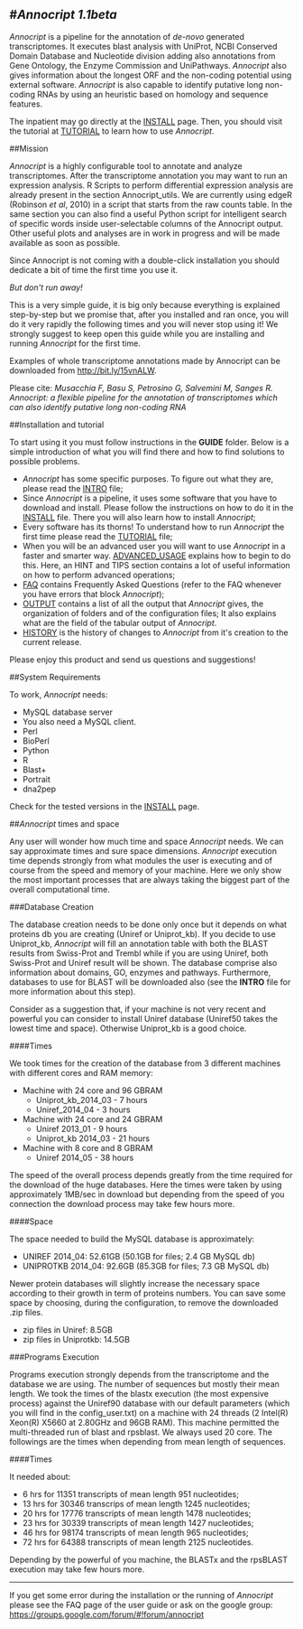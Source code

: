 #*Annocript 1.1beta*
--------------------------------

*Annocript* is a pipeline for the annotation of *de-novo* generated transcriptomes. It executes blast
 analysis with UniProt, NCBI Conserved Domain Database and Nucleotide division adding also annotations 
from Gene Ontology, the Enzyme Commission and UniPathways. *Annocript* also gives information about the longest ORF
and the non-coding potential using external software. 
*Annocript* is also capable to identify putative long non-coding RNAs by using an heuristic based on homology and 
sequence features.

The inpatient may go directly at the [INSTALL](https://github.com/frankMusacchia/Annocript/blob/master/GUIDE/INSTALL.md) page. Then, you should visit the tutorial at [TUTORIAL](https://github.com/frankMusacchia/Annocript/blob/master/GUIDE/TUTORIAL.md) to learn how to use *Annocript*.

##Mission

*Annocript* is a highly configurable tool to annotate and analyze transcriptomes. After the transcriptome annotation you may want to run an expression analysis. R Scripts to perform differential expression analysis are already present in the section Annocript_utils. We are currently using edgeR (Robinson *et al*, 2010) in a script that starts from the raw counts table. In the same section you can also find a useful Python script for intelligent search of specific words inside user-selectable columns of the Annocript output. Other useful plots and analyses are in work in progress and will be made available as soon as possible.

Since Annocript is not coming with a double-click installation you should dedicate a bit of time the first time you use it. 

*But don't run away!*

This is a very simple guide, it is big only because everything is explained step-by-step but we promise that,
 after you installed and ran once, you will do it very rapidly the following times and you will never stop using it!
We strongly suggest to keep open this guide while you are installing and running *Annocript* for the first time.

Examples of whole transcriptome annotations made by Annocript can be downloaded from http://bit.ly/15vnALW. 

Please cite: *Musacchia F, Basu S, Petrosino G, Salvemini M, Sanges R. Annocript: a flexible pipeline for the annotation of transcriptomes which can also identify putative long non-coding RNA*

##Installation and tutorial

To start using it you must follow instructions in the **GUIDE** folder.
Below is a simple introduction of what you will find there and how to find solutions to possible problems.
- *Annocript* has some specific purposes. To figure out what they are, please read the [INTRO](https://github.com/frankMusacchia/Annocript/blob/master/GUIDE/INTRO.md) file;
- Since *Annocript* is a pipeline, it uses some software that you have to download and install. Please follow 
the instructions on how to do it in the [INSTALL](https://github.com/frankMusacchia/Annocript/blob/master/GUIDE/INSTALL.md) file. There you will also learn how to install *Annocript*;
- Every software has its thorns! To understand how to run *Annocript* the first time please read the [TUTORIAL](https://github.com/frankMusacchia/Annocript/blob/master/GUIDE/TUTORIAL.md) file;
- When you will be an advanced user you will want to use *Annocript* in a faster and smarter way. [ADVANCED_USAGE](https://github.com/frankMusacchia/Annocript/blob/master/GUIDE/ADVANCED_USAGE.md)
explains how to begin to do this. Here, an HINT and TIPS section contains a lot of useful information on how to
 perform advanced operations;
- [FAQ](https://github.com/frankMusacchia/Annocript/blob/master/GUIDE/FAQ.md) contains Frequently Asked Questions (refer to the FAQ whenever you have errors that block *Annocript*);
- [OUTPUT](https://github.com/frankMusacchia/Annocript/blob/master/GUIDE/OUTPUT.md) contains a list of all the output that *Annocript* gives, the organization of folders and 
of the configuration files; It also explains what are the field of the tabular output of *Annocript*.
- [HISTORY](https://github.com/frankMusacchia/Annocript/blob/master/GUIDE/HISTORY.md) is the history of changes to *Annocript* from it's creation to the current release.


Please enjoy this product and send us questions and suggestions!

##System Requirements

To work, *Annocript* needs:
- MySQL database server 
- You also need a MySQL client.
- Perl  
- BioPerl 
- Python 
- R 
- Blast+
- Portrait
- dna2pep

Check for the tested versions in the [INSTALL](https://github.com/frankMusacchia/Annocript/blob/master/GUIDE/INSTALL.md) page.


##*Annocript* times and space

Any user will wonder how much time and space *Annocript* needs. We can say approximate times and sure space dimensions.
*Annocript* execution time depends strongly from what modules the user is executing and of course from the speed and memory of your machine. Here we only show the most important processes that are always taking the biggest part of the overall computational time.


###Database Creation

The database creation needs to be done only once but it depends on what proteins db you are creating (Uniref or Uniprot_kb).
If you decide to use Uniprot_kb, *Annocript* will fill an annotation table with both the BLAST results from Swiss-Prot and Trembl
while if you are using Uniref, both Swiss-Prot and Uniref result will be shown.
The database comprise also information about domains, GO, enzymes and pathways. Furthermore, databases to use for BLAST will 
be downloaded also (see the **INTRO** file for more information about this step).

Consider as a suggestion that, if your machine is not very recent and powerful you can consider to install Uniref database (Uniref50
takes the lowest time and space). Otherwise Uniprot_kb is a good choice.

####Times

We took times for the creation of the database from 3 different machines with different cores and RAM memory: 
- Machine with 24 core and 96 GBRAM 
  - Uniprot_kb_2014_03 - 7 hours
  - Uniref_2014_04 - 3 hours
- Machine with 24 core and 24 GBRAM 
  - Uniref 2013_01 - 9 hours 
  - Uniprot_kb 2014_03 - 21 hours 
- Machine with 8 core and 8 GBRAM
  - Uniref 2014_05 - 38 hours

The speed of the overall process depends greatly from the time required for the download of the huge databases. Here the times were 
taken by using approximately 1MB/sec in download but depending from the speed of you connection the download process may 
take few hours more.


####Space

The space needed to build the MySQL database is approximately: 
- UNIREF 2014_04: 52.61GB (50.1GB for files; 2.4 GB MySQL db) 
- UNIPROTKB 2014_04: 92.6GB (85.3GB for files; 7.3 GB MySQL db)

Newer protein databases will slightly increase the necessary space according to their growth in term of proteins numbers.
You can save some space by choosing, during the configuration, to remove the downloaded .zip files.
- zip files in Uniref: 8.5GB
- zip files in Uniprotkb: 14.5GB

###Programs Execution

Programs execution strongly depends from the transcriptome and the database we are using. The number of sequences but mostly 
their mean length.
We took the times of the blastx execution (the most expensive process) against the Uniref90 database with our default parameters 
(which you will find in the config_user.txt) on a machine with 24 threads (2 Intel(R) Xeon(R) X5660 at 2.80GHz and 96GB RAM). 
This machine permitted the multi-threaded run of blast and rpsblast. We always used 20 core. The followings are the times when depending from mean length of sequences.

####Times

It needed about: 
- 6 hrs for 11351 transcripts of mean length 951 nucleotides; 
- 13 hrs for 30346 transcrips of mean length 1245 nucleotides;
- 20 hrs for 17776 transcripts of mean length 1478 nucleotides;
- 23 hrs for 30339 transcripts of mean length 1427 nucleotides;
- 46 hrs for 98174 transcripts of mean length 965 nucleotides;
- 72 hrs for 64388 transcripts of mean length 2125 nucleotides.

Depending by the powerful of you machine, the BLASTx and the rpsBLAST execution may take few hours more. 

---------------------------------------

If you get some error during the installation or the running of *Annocript* please see the FAQ page of the user guide or ask on the google group: https://groups.google.com/forum/#!forum/annocript
